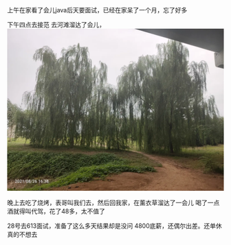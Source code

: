 上午在家看了会儿java后天要面试，已经在家呆了一个月，忘了好多


下午四点去接范
去河滩溜达了会儿，![](../img/6904315-89799c89e9cd8faf.jpg)

晚上去吃了烧烤，表哥叫我们去，然后回我家，在薰衣草溜达了一会儿
喝了一点酒就得叫代驾，花了48多，太不值了


28号去613面试，准备了这么多天结果却是没问
4800底薪，还偶尔出差。还单休真的不想去
